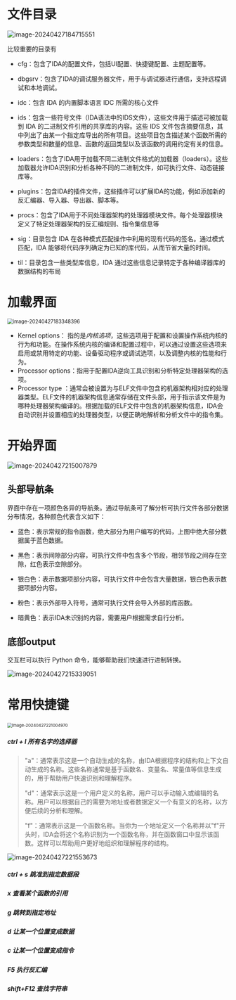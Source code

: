# 文件目录

![image-20240427184715551](../image/image-20240427184715551.png)

比较重要的目录有

- cfg：包含了IDA的配置文件，包括UI配置、快捷键配置、主题配置等。
- dbgsrv：包含了IDA的调试服务器文件，用于与调试器进行通信，支持远程调试和本地调试。
- idc：包含 IDA 的内置脚本语言 IDC 所需的核心文件
- ids：包含一些符号文件（IDA语法中的IDS文件），这些文件用于描述可被加载到 IDA 的二进制文件引用的共享库的内容。这些 IDS 文件包含摘要信息，其中列出了由某一个指定库导出的所有项目。这些项目包含描述某个函数所需的参数类型和数量的信息、函数的返回类型以及该函数的调用约定有关的信息。
- loaders：包含了IDA用于加载不同二进制文件格式的加载器（loaders）。这些加载器允许IDA识别和分析各种不同的二进制文件，如可执行文件、动态链接库等。
- plugins：包含IDA的插件文件，这些插件可以扩展IDA的功能，例如添加新的反汇编器、导入器、导出器、脚本等。

- procs：包含了IDA用于不同处理器架构的处理器模块文件。每个处理器模块定义了特定处理器架构的反汇编规则、指令集信息等
- sig：目录包含 IDA 在各种模式匹配操作中利用的现有代码的签名。通过模式匹配，IDA 能够将代码序列确定为已知的库代码，从而节省大量的时间。
- til：目录包含一些类型库信息，IDA 通过这些信息记录特定于各种编译器库的数据结构的布局

# 加载界面

<img src="../image\image-20240427183348396.png" alt="image-20240427183348396" style="zoom:80%;" />

- Kernel options： 指的是*内核选项*，这些选项用于配置和设置操作系统内核的行为和功能。在操作系统内核的编译和配置过程中，可以通过设置这些选项来启用或禁用特定的功能、设备驱动程序或调试选项，以及调整内核的性能和行为。
- Processor options：指用于配置IDA逆向工具识别和分析特定处理器架构的选项。
- Processor type ：通常会被设置为与ELF文件中包含的机器架构相对应的处理器类型。ELF文件的机器架构信息通常存储在文件头部，用于指示该文件是为哪种处理器架构编译的。根据加载的ELF文件中包含的机器架构信息，IDA会自动识别并设置相应的处理器类型，以便正确地解析和分析文件中的指令集。

# 开始界面

![image-20240427215007879](../image/image-20240427215007879.png)

## 头部导航条

界面中存在一项颜色各异的导航条。通过导航条可了解分析可执行文件各部分数据分布情况，各种颜色代表含义如下：

- 蓝色：表示常规的指令函数，绝大部分为用户编写的代码，上图中绝大部分数据属于蓝色数据。


- 黑色：表示间隙部分内容，可执行文件中包含多个节段，相邻节段之间存在空隙，红色表示空隙部分。

- 银白色：表示数据项部分内容，可执行文件中会包含大量数据，银白色表示数据项部分内容。


- 粉色：表示外部导入符号，通常可执行文件会导入外部的库函数。


- 暗黄色：表示IDA未识别的内容，需要用户根据需求自行分析。

## 底部output

交互栏可以执行 Python 命令，能够帮助我们快速进行进制转换。

![image-20240427215339051](../image/image-20240427215339051.png)

# 常用快捷键

​	<img src="../image/image-20240427221004970.png" alt="image-20240427221004970" style="zoom: 67%;" />

##### ctrl + l	所有名字的选择器

> "a"：通常表示这是一个自动生成的名称，由IDA根据程序的结构和上下文自动生成的名称。这些名称通常是基于函数名、变量名、常量值等信息生成的，用于帮助用户快速识别和理解程序。
>
> "d"：通常表示这是一个用户定义的名称，用户可以手动输入或编辑的名称。用户可以根据自己的需要为地址或者数据定义一个有意义的名称，以方便后续的分析和理解。
>
> "f"：通常表示这是一个函数名称。当你为一个地址定义一个名称并以"f"开头时，IDA会将这个名称识别为一个函数名称，并在函数窗口中显示该函数。这样可以帮助用户更好地组织和理解程序的结构。

![image-20240427221553673](../image/image-20240427221553673.png)

##### ctrl + s	跳准到指定数据段

##### x	查看某个函数的引用

##### g	跳转到指定地址

##### d	让某一个位置变成数据

##### c	让某一个位置变成指令

##### F5	执行反汇编

##### shift+F12	查找字符串
